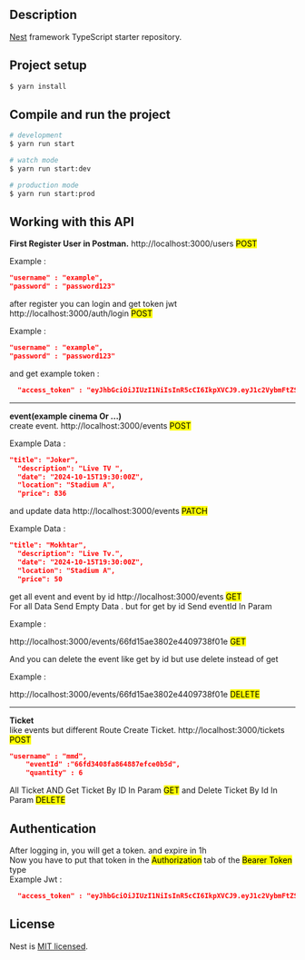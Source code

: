 
## Description

[Nest](https://github.com/nestjs/nest) framework TypeScript starter repository.

## Project setup

```bash
$ yarn install
```

## Compile and run the project

```bash
# development
$ yarn run start

# watch mode
$ yarn run start:dev

# production mode
$ yarn run start:prod
```
## Working with this API
 <b>First Register User in Postman.</b>
http://localhost:3000/users     <mark>POST</mark>
<p>Example : </p>

```json
"username" : "example",
"password" : "password123"
```
after register you can login and get token jwt
http://localhost:3000/auth/login    <mark>POST</mark>
<p>Example : </p>

```json
"username" : "example",
"password" : "password123"
```
and get example token : <br>
```json
  "access_token" : "eyJhbGciOiJIUzI1NiIsInR5cCI6IkpXVCJ9.eyJ1c2VybmFtZSI6Im1laHJhZDMiLCJpYXQiOjE3Mjc5MDA2MTIsImV4cCI6MTcyNzkwNDIxMn0.gaVp4qIXZsjk0gW2-gdyrybIRnufSP0F4tobmjWl-Do"
```
<hr>
 <b>event(example cinema Or ...)</b><br>
create event.
http://localhost:3000/events   <mark>POST</mark>
<p>Example Data : </p>

```json
"title": "Joker",
  "description": "Live TV ",
  "date": "2024-10-15T19:30:00Z",
  "location": "Stadium A",
  "price": 836
  ``` 
  and update data 
  http://localhost:3000/events   <mark>PATCH</mark>
  <p>Example Data : </p>

```json
"title": "Mokhtar",
  "description": "Live Tv.",
  "date": "2024-10-15T19:30:00Z",
  "location": "Stadium A",
  "price": 50
  ```
  get all event and event by id
  http://localhost:3000/events    <mark>GET</mark><br>
  For all Data Send Empty Data . but for get by id Send eventId In Param
  <p>Example : </p>
http://localhost:3000/events/66fd15ae3802e4409738f01e  <mark>GET</mark>

And you can delete the event like get by id but use delete instead of get
<p>Example : </p>
http://localhost:3000/events/66fd15ae3802e4409738f01e <mark>DELETE</mark>
<hr>
<b>Ticket</b><br>
like events but different Route
Create Ticket.
http://localhost:3000/tickets   <mark>POST</mark>

```json
"username" : "mmd",
    "eventId" :"66fd3408fa864887efce0b5d",
    "quantity" : 6
```
All Ticket AND Get Ticket By ID  In Param    <mark>GET</mark>
and Delete Ticket By Id In Param      <mark>DELETE</mark>

## Authentication
After logging in, you will get a token. and expire in 1h<br>
Now you have to put that token in the <mark>Authorization</mark> tab of the <mark>Bearer Token</mark> type<br>
Example Jwt : <br>
```json
  "access_token" : "eyJhbGciOiJIUzI1NiIsInR5cCI6IkpXVCJ9.eyJ1c2VybmFtZSI6Im1laHJhZDMiLCJpYXQiOjE3Mjc5MDA2MTIsImV4cCI6MTcyNzkwNDIxMn0.gaVp4qIXZsjk0gW2-gdyrybIRnufSP0F4tobmjWl-Do"
```

## License

Nest is [MIT licensed](https://github.com/nestjs/nest/blob/master/LICENSE).
